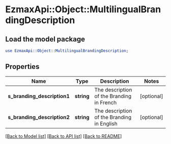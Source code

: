 # EzmaxApi::Object::MultilingualBrandingDescription

## Load the model package
```perl
use EzmaxApi::Object::MultilingualBrandingDescription;
```

## Properties
Name | Type | Description | Notes
------------ | ------------- | ------------- | -------------
**s_branding_description1** | **string** | The description of the Branding in French | [optional] 
**s_branding_description2** | **string** | The description of the Branding in English | [optional] 

[[Back to Model list]](../README.md#documentation-for-models) [[Back to API list]](../README.md#documentation-for-api-endpoints) [[Back to README]](../README.md)


